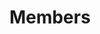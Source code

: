 ---
title: "Members"
description: "iot.eclipse.org is all about getting the M2M developers involved in what is happening in the different Eclipse projects"
aliases:
    - /working-group/members/
    - /member/
layout: "members"
headline: "Members"
tagline: "Learn more about our members and discover the IoT solutions they offer today."
hide_page_title: true
menu_icon: "zap"
parent: "members"
hide_sidebar: true
---